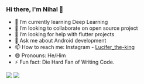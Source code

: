 ### Hi there, I'm Nihal 👋

- 🌱 I’m currently learning Deep Learning
- 👯 I’m looking to collaborate on open source project
- 🤔 I’m looking for help with flutter projects
- 💬 Ask me about Android development
- 📫 How to reach me: Instagram - [Lucifer_the-king](https://www.instagram.com/lucifer_the_king/?hl=en) 
- 😄 Pronouns: He/Him
- ⚡ Fun fact: Die Hard Fan of Writing Code.

<img src="https://github-readme-stats.vercel.app/api/top-langs/?username=LUCIFER-dev-king&amp;theme=light&amp;hide_langs_below=1"> <img src ="https://github-readme-stats.vercel.app/api?username=LUCIFER-dev-king&&show_icons=true&title_color=blue&icon_color=blue&text_color=black&bg_color=ffffff">
